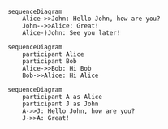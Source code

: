``` mermaid
sequenceDiagram
    Alice->>John: Hello John, how are you?
    John-->>Alice: Great!
    Alice-)John: See you later!
```

``` mermaid
sequenceDiagram
    participant Alice
    participant Bob
    Alice->>Bob: Hi Bob
    Bob->>Alice: Hi Alice
``` 

``` mermaid
sequenceDiagram
    participant A as Alice
    participant J as John
    A->>J: Hello John, how are you?
    J->>A: Great!
```

``` mermaid
```
